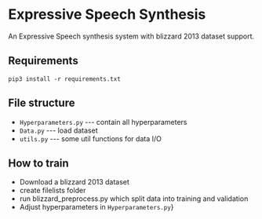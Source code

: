 # Expressive Speech Synthesis

An Expressive Speech synthesis system with blizzard 2013 dataset support.

## Requirements

``` shell
pip3 install -r requirements.txt
```

## File structure

- `Hyperparameters.py` --- contain all hyperparameters
- `Data.py` --- load dataset
- `utils.py` --- some util functions for data I/O

## How to train
- Download a blizzard 2013 dataset
- create filelists folder
- run blizzard_preprocess.py which split data into training and validation
- Adjust hyperparameters  in `Hyperparameters.py`}